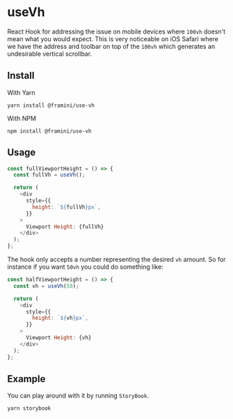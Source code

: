 # useVh

React Hook for addressing the issue on mobile devices where `100vh` doesn't mean what you would expect. This is very noticeable on iOS Safari where we have the address and toolbar on top of the `100vh` which generates an undesirable vertical scrollbar.

## Install

With Yarn

```
yarn install @framini/use-vh
```

With NPM

```
npm install @framini/use-vh
```

## Usage

```js
const fullViewportHeight = () => {
  const fullVh = useVh();

  return (
    <div
      style={{
        height: `${fullVh}px`,
      }}
    >
      Viewport Height: {fullVh}
    </div>
  );
};
```

The hook only accepts a number representing the desired `vh` amount. So for instance if you want `50vh` you could do something like:

```js
const halfViewportHeight = () => {
  const vh = useVh(50);

  return (
    <div
      style={{
        height: `${vh}px`,
      }}
    >
      Viewport Height: {vh}
    </div>
  );
};
```

## Example

You can play around with it by running `StoryBook`.

```
yarn storybook
```
